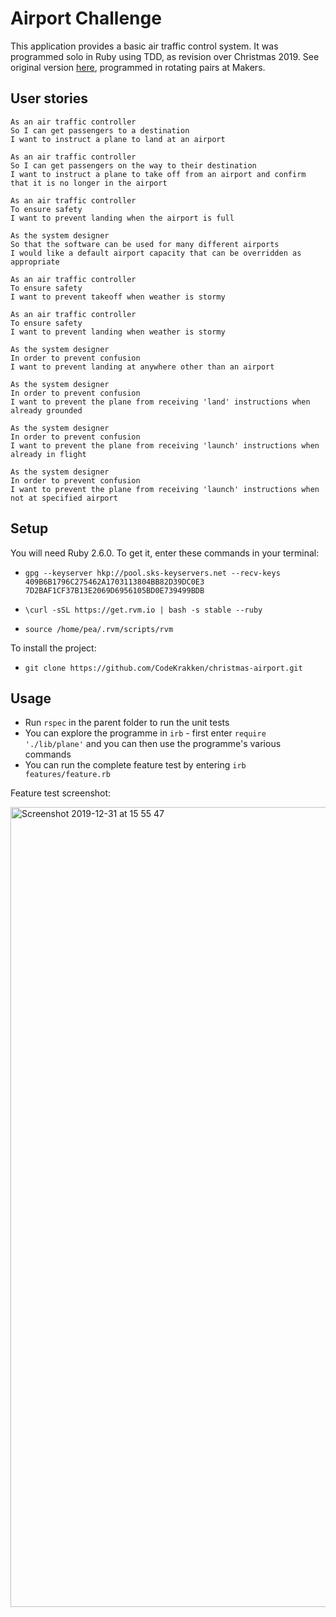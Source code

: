 Airport Challenge
=================

This application provides a basic air traffic control system. It was programmed solo in Ruby using TDD, as revision over Christmas 2019. See original version [here](https://github.com/CodeKrakken/airport_challenge), programmed in rotating pairs at Makers.

User stories
------

```
As an air traffic controller 
So I can get passengers to a destination 
I want to instruct a plane to land at an airport

As an air traffic controller 
So I can get passengers on the way to their destination 
I want to instruct a plane to take off from an airport and confirm that it is no longer in the airport

As an air traffic controller 
To ensure safety 
I want to prevent landing when the airport is full 

As the system designer
So that the software can be used for many different airports
I would like a default airport capacity that can be overridden as appropriate

As an air traffic controller 
To ensure safety 
I want to prevent takeoff when weather is stormy 

As an air traffic controller 
To ensure safety 
I want to prevent landing when weather is stormy

As the system designer
In order to prevent confusion
I want to prevent landing at anywhere other than an airport

As the system designer
In order to prevent confusion
I want to prevent the plane from receiving 'land' instructions when already grounded

As the system designer
In order to prevent confusion
I want to prevent the plane from receiving 'launch' instructions when already in flight

As the system designer
In order to prevent confusion
I want to prevent the plane from receiving 'launch' instructions when not at specified airport
```

Setup
----

You will need Ruby 2.6.0. To get it, enter these commands in your terminal:

* `gpg --keyserver hkp://pool.sks-keyservers.net --recv-keys 409B6B1796C275462A1703113804BB82D39DC0E3 7D2BAF1CF37B13E2069D6956105BD0E739499BDB`

* `\curl -sSL https://get.rvm.io | bash -s stable --ruby`

* `source /home/pea/.rvm/scripts/rvm`

To install the project:

* `git clone https://github.com/CodeKrakken/christmas-airport.git`

Usage
---

* Run `rspec` in the parent folder to run the unit tests
* You can explore the programme in `irb` - first enter `require './lib/plane'` and you can then use the programme's various commands
* You can run the complete feature test by entering `irb features/feature.rb`

Feature test screenshot:

<img width="1280" alt="Screenshot 2019-12-31 at 15 55 47" src="https://user-images.githubusercontent.com/52076323/71627486-9461cb00-2bea-11ea-9812-11879bf5ab9e.png">
